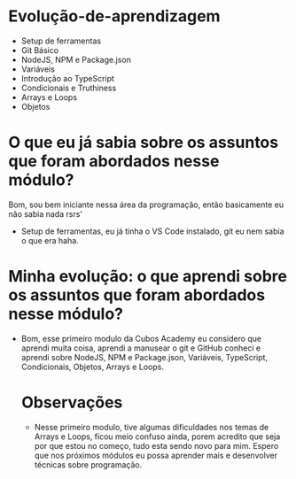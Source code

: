 # Evolução-de-aprendizagem

* Setup de ferramentas
* Git Básico
* NodeJS, NPM e Package.json
* Variáveis
* Introdução ao TypeScript
* Condicionais e Truthiness
* Arrays e Loops
* Objetos


# O que eu já sabia sobre os assuntos que foram abordados nesse módulo?

Bom, sou bem iniciante nessa área da programação, então basicamente eu não sabia nada rsrs'
* Setup de ferramentas, eu já tinha o VS Code instalado, git eu nem sabia o que era haha.

# Minha evolução: o que aprendi sobre os assuntos que foram abordados nesse módulo?

* Bom, esse primeiro modulo da Cubos Academy eu considero que aprendi muita coisa, aprendi a manusear o git e GitHub
  conheci e aprendi sobre NodeJS, NPM e Package.json, Variáveis, TypeScript, Condicionais, Objetos, Arrays e Loops.

  # Observações
  * Nesse primeiro modulo, tive algumas dificuldades nos temas de Arrays e Loops, ficou meio confuso ainda, porem acredito
   que seja por que estou no começo, tudo esta sendo novo para mim.
   Espero que nos próximos módulos eu possa aprender mais e desenvolver técnicas sobre programação.

